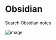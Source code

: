 # Obsidian
Search Obsidian notes

![image](https://user-images.githubusercontent.com/535299/148343248-f7795b10-969c-4f36-a6c1-bc34093bab5a.png)
